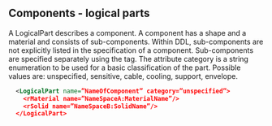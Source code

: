 ## Components - logical parts
A LogicalPart describes a component. A component has a shape and a material and consists of sub-components. Within DDL, sub-components are not explicitly listed in the specification of a component. Sub-components are specified separately using the <PosPart> tag. The attribute category is a string enumeration to be used for a basic classification of the part. Possible values are: unspecified, sensitive, cable, cooling, support, envelope.

```xml
  <LogicalPart name=”NameOfComponent” category=”unspecified”>
    <rMaterial name=”NameSpaceA:MaterialName”/>
    <rSolid name=”NameSpaceB:SolidName”/>
  </LogicalPart>
```

